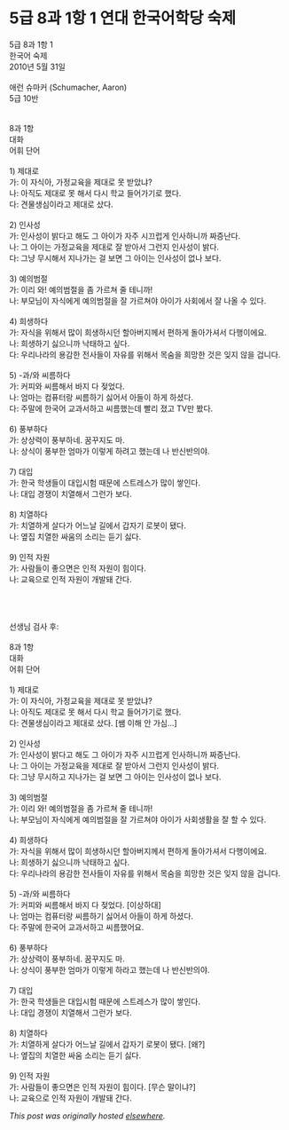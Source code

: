 # 5급 8과 1항 1 연대 한국어학당 숙제

<div>
<p>5급 8과 1항 1<br>한국어 숙제<br>2010년 5월 31일<br><br>애런 슈마커 (Schumacher, Aaron)<br>5급 10반<br><br><br>8과 1항<br>대화<br>어휘 단어<br><br>1) 제대로<br>가: 이 자식아, 가정교육을 제대로 못 받았냐?<br>나: 아직도 제대로 못 해서 다시 학교 들어가기로 했다.<br>다: 견물생심이라고 제대로 샀다.<br><br>2) 인사성<br>가: 인사성이 밝다고 해도 그 아이가 자주 시끄럽게 인사하니까 짜증난다.<br>나: 그 아이는 가정교육을 제대로 잘 받아서 그런지 인사성이 밝다.<br>다: 그냥 무시해서 지나가는 걸 보면 그 아이는 인사성이 없나 보다.<br><br>3) 예의범절<br>가: 이리 와! 예의범절을 좀 가르쳐 줄 테니까!<br>나: 부모님이 자식에게 예의범절을 잘 가르쳐야 아이가 사회에서 잘 나올 수 있다.<br><br>4) 희생하다<br>가: 자식을 위해서 많이 희생하시던 할아버지께서 편하게 돌아가셔서 다행이에요.<br>나: 희생하기 싫으니까 낙태하고 싶다.<br>다: 우리나라의 용감한 전사들이 자유를 위해서 목숨을 희망한 것은 잊지 않을 겁니다.<br><br>5) -과/와 씨름하다<br>가: 커피와 씨름해서 바지 다 젖었다.<br>나: 엄마는 컴퓨터랑 씨름하기 싫어서 아들이 하게 하셨다.<br>다: 주말에 한국어 교과서하고 씨름했는데 빨리 졌고 TV만 봤다.<br><br>6) 풍부하다<br>가: 상상력이 풍부하네. 꿈꾸지도 마.<br>나: 상식이 풍부한 엄마가 이렇게 하려고 했는데 나 반신반의야.<br><br>7) 대입<br>가: 한국 학생들이 대입시험 때문에 스트레스가 많이 쌓인다.<br>나: 대입 경쟁이 치열해서 그런가 보다.<br><br>8) 치열하다<br>가: 치열하게 살다가 어느날 길에서 갑자기 로봇이 됐다.<br>나: 옆집 치열한 싸움의 소리는 듣기 싫다.<br><br>9) 인적 자원<br>가: 사람들이 좋으면은 인적 자원이 힘이다.<br>나: 교육으로 인적 자원이 개발돼 간다.</p>
<div><br></div>
<div><br></div>
<div><br></div>
<div>선생님 검사 후:</div>
<div><br></div>
<div>8과 1항<br>대화<br>어휘 단어<br><br>1) 제대로<br>가: 이 자식아, 가정교육을 제대로 못 받았냐?<br>나: 아직도 제대로 못 해서 다시 학교 들어가기로 했다.<br>다: 견물생심이라고 제대로 샀다. [쌤 이해 안 가심...]<br><br>2) 인사성<br>가: 인사성이 밝다고 해도 그 아이가 자주 시끄럽게 인사하니까 짜증난다.<br>나: 그 아이는 가정교육을 제대로 잘 받아서 그런지 인사성이 밝다.<br>다: 그냥 무시하고 지나가는 걸 보면 그 아이는 인사성이 없나 보다.<br><br>3) 예의범절<br>가: 이리 와! 예의범절을 좀 가르쳐 줄 테니까!<br>나: 부모님이 자식에게 예의범절을 잘 가르쳐야 아이가 사회생활을 잘 할 수 있다.<br><br>4) 희생하다<br>가: 자식을 위해서 많이 희생하시던 할아버지께서 편하게 돌아가셔서 다행이에요.<br>나: 희생하기 싫으니까 낙태하고 싶다.<br>다: 우리나라의 용감한 전사들이 자유를 위해서 목숨을 희망한 것은 잊지 않을 겁니다.<br><br>5) -과/와 씨름하다<br>가: 커피와 씨름해서 바지 다 젖었다. [이상하대]<br>나: 엄마는 컴퓨터랑 씨름하기 싫어서 아들이 하게 하셨다.<br>다: 주말에 한국어 교과서하고 씨름했어요.<br><br>6) 풍부하다<br>가: 상상력이 풍부하네. 꿈꾸지도 마.<br>나: 상식이 풍부한 엄마가 이렇게 하라고 했는데 나 반신반의야.<br><br>7) 대입<br>가: 한국 학생들은 대입시험 때문에 스트레스가 많이 쌓인다.<br>나: 대입 경쟁이 치열해서 그런가 보다.<br><br>8) 치열하다<br>가: 치열하게 살다가 어느날 길에서 갑자기 로봇이 됐다. [왜?]<br>나: 옆집의 치열한 싸움 소리는 듣기 싫다.<br><br>9) 인적 자원<br>가: 사람들이 좋으면은 인적 자원이 힘이다. [무슨 말이냐?]<br>나: 교육으로 인적 자원이 개발돼 간다.</div>
</div>


*This post was originally hosted [elsewhere](http://planspace.blogspot.com/2010/05/5-8-1-1.html).*
